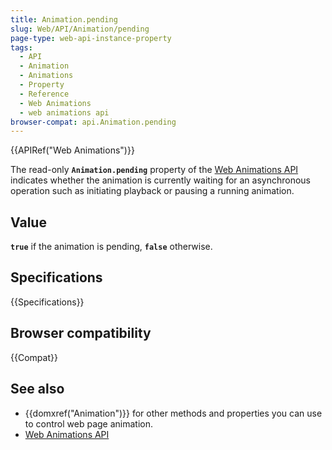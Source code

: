 ```yaml
---
title: Animation.pending
slug: Web/API/Animation/pending
page-type: web-api-instance-property
tags:
  - API
  - Animation
  - Animations
  - Property
  - Reference
  - Web Animations
  - web animations api
browser-compat: api.Animation.pending
---
```

{{APIRef("Web Animations")}}

The read-only **`Animation.pending`** property of the [Web Animations API](/en-US/docs/Web/API/Web_Animations_API) indicates whether the animation is currently waiting for an asynchronous operation such as initiating playback or pausing a running animation.

## Value

**`true`** if the animation is pending, **`false`** otherwise.

## Specifications

{{Specifications}}

## Browser compatibility

{{Compat}}

## See also

- {{domxref("Animation")}} for other methods and properties you can use to control web page animation.
- [Web Animations API](/en-US/docs/Web/API/Web_Animations_API)
